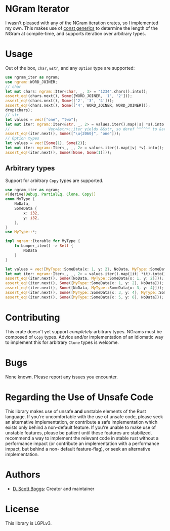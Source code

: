# NGram Iterator

I wasn't pleased with any of the NGram iteration crates, so I implemented my
own. This makes use of [const generics](https://rust-lang.github.io/rfcs/2000-const-generics.html)
to determine the length of the NGram at compile-time, and supports iteration
over arbitrary types.

# Usage
Out of the box, `char`, `&str`, and any `Option` type are supported:

```rust
use ngram_iter as ngram;
use ngram::WORD_JOINER;
// char
let mut chars: ngram::Iter<char, _, 3> = "1234".chars().into();
assert_eq!(chars.next(), Some([WORD_JOINER, '1', '2']));
assert_eq!(chars.next(), Some(['2', '3', '4']));
assert_eq!(chars.next(), Some(['4', WORD_JOINER, WORD_JOINER]));
drop(chars);
// str
let values = vec!["one", "two"];
let mut iter: ngram::Iter<&str, _, 2> = values.iter().map(|s| *s).into();
//                 Vec<&str>::iter yields &&str, so deref ^^^^^^ to &str
assert_eq!(iter.next(), Some(["\u{2060}", "one"]));
// Option types
let values = vec![Some(1), Some(2)];
let mut iter: ngram::Iter<_, _, 2> = values.iter().map(|v| *v).into();
assert_eq!(iter.next(), Some([None, Some(1)]));
```

## Arbitrary types
Support for arbitrary `Copy` types are supported.

```rust
use ngram_iter as ngram;
#[derive(Debug, PartialEq, Clone, Copy)]
enum MyType {
    NoData,
    SomeData {
        x: i32,
        y: i32,
    },
}
use MyType::*;

impl ngram::Iterable for MyType {
    fn bumper_item() -> Self {
        NoData
    }
}

let values = vec![MyType::SomeData{x: 1, y: 2}, NoData, MyType::SomeData{x: 3, y: 4}, MyType::SomeData{x: 5, y: 6}];
let mut iter: ngram::Iter<_, _, 2> = values.iter().map(|it| *it).into();
assert_eq!(iter.next(), Some([NoData, MyType::SomeData{x: 1, y: 2}]));
assert_eq!(iter.next(), Some([MyType::SomeData{x: 1, y: 2}, NoData]));
assert_eq!(iter.next(), Some([NoData, MyType::SomeData{x: 3, y: 4}]));
assert_eq!(iter.next(), Some([MyType::SomeData{x: 3, y: 4}, MyType::SomeData{x: 5, y: 6}]));
assert_eq!(iter.next(), Some([MyType::SomeData{x: 5, y: 6}, NoData]));
```

# Contributing
This crate doesn't yet support *completely* arbitrary types. NGrams must be
composed of `Copy` types. Advice and/or implementation of an idiomatic way to
implement this for arbitrary `Clone` types is welcome.

# Bugs
None known. Please report any issues you encounter.

# Regarding the Use of Unsafe Code
This library makes use of unsafe **and** unstable elements of the Rust
language. If you're uncomfortable with the use of unsafe code, please seek an
alternative implementation, or contribute a safe implementation which exists
only behind a non-default feature. If you're unable to make use of unstable
features, please be patient until these features are stabilized, recommend a
way to implement the relevant code in stable rust without a performance impact
(or contribute an implementation with a performance impact, but behind a non-
default feature-flag), or seek an alternative implementation.

# Authors
- [D. Scott Boggs](https://github.com/dscottboggs): Creator and maintainer

# License
This library is LGPLv3.